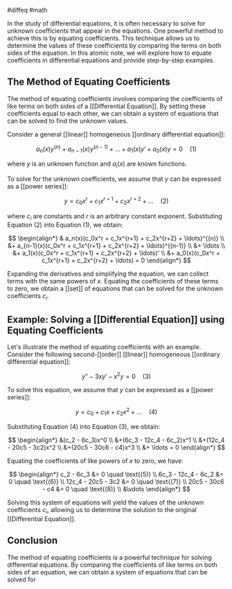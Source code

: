#diffeq #math 

In the study of differential equations, it is often necessary to solve for unknown coefficients that appear in the equations. One powerful method to achieve this is by equating coefficients. This technique allows us to determine the values of these coefficients by comparing the terms on both sides of the equation. In this atomic note, we will explore how to equate coefficients in differential equations and provide step-by-step examples.

## The Method of Equating Coefficients

The method of equating coefficients involves comparing the coefficients of like terms on both sides of a [[Differential Equation]]. By setting these coefficients equal to each other, we can obtain a system of equations that can be solved to find the unknown values.

Consider a general [[linear]] homogeneous [[ordinary differential equation]]:

$$
a_n(x)y^{(n)} + a_{n-1}(x)y^{(n-1)} + \ldots + a_1(x)y' + a_0(x)y = 0 \quad \text{(1)}
$$

where $y$ is an unknown function and $a_i(x)$ are known functions.

To solve for the unknown coefficients, we assume that $y$ can be expressed as a [[power series]]:

$$
y = c_0x^r + c_1x^{r+1} + c_2x^{r+2} + \ldots \quad \text{(2)}
$$

where $c_i$ are constants and $r$ is an arbitrary constant exponent. Substituting Equation (2) into Equation (1), we obtain:

$$
\begin{align*}
& a_n(x)(c_0x^r + c_1x^{r+1} + c_2x^{r+2} + \ldots)^{(n)} \\
&+ a_{n-1}(x)(c_0x^r + c_1x^{r+1} + c_2x^{r+2} + \ldots)^{(n-1)} \\
&+ \ldots \\
&+ a_1(x)(c_0x^r + c_1x^{r+1} + c_2x^{r+2} + \ldots)' \\
&+ a_0(x)(c_0x^r + c_1x^{r+1} + c_2x^{r+2} + \ldots) = 0
\end{align*}
$$

Expanding the derivatives and simplifying the equation, we can collect terms with the same powers of $x$. Equating the coefficients of these terms to zero, we obtain a [[set]] of equations that can be solved for the unknown coefficients $c_i$.

## Example: Solving a [[Differential Equation]] using Equating Coefficients

Let's illustrate the method of equating coefficients with an example. Consider the following second-[[order]] [[linear]] homogeneous [[ordinary differential equation]]:

$$
y'' - 3xy' - x^2y = 0 \quad \text{(3)}
$$

To solve this equation, we assume that $y$ can be expressed as a [[power series]]:

$$
y = c_0 + c_1x + c_2x^2 + \ldots \quad \text{(4)}
$$

Substituting Equation (4) into Equation (3), we obtain:

$$
\begin{align*}
&(c_2 - 6c_3)x^0 \\
&+(6c_3 - 12c_4 - 6c_2)x^1 \\
&+(12c_4 - 20c5 - 3c2)x^2 \\
&+(20c5 - 30c6 - c4)x^3 \\
&+ \ldots = 0
\end{align*}
$$

Equating the coefficients of like powers of $x$ to zero, we have:

$$
\begin{align*}
c_2 - 6c_3 &= 0 \quad \text{(5)} \\
6c_3 - 12c_4 - 6c_2 &= 0 \quad \text{(6)} \\
12c_4 - 20c5 - 3c2 &= 0 \quad \text{(7)} \\
20c5 - 30c6 - c4 &= 0 \quad \text{(8)} \\
&\vdots
\end{align*}
$$

Solving this system of equations will yield the values of the unknown coefficients $c_i$, allowing us to determine the solution to the original [[Differential Equation]].

## Conclusion

The method of equating coefficients is a powerful technique for solving differential equations. By comparing the coefficients of like terms on both sides of an equation, we can obtain a system of equations that can be solved for